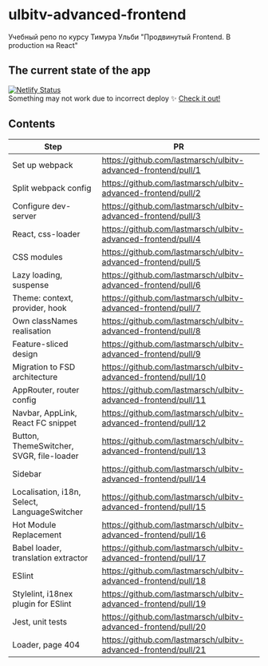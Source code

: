 # ulbitv-advanced-frontend
Учебный репо по курсу Тимура Ульби "Продвинутый Frontend. В production на React"

## The current state of the app
[![Netlify Status](https://api.netlify.com/api/v1/badges/198e0473-6f2a-4066-8d19-c3554c403c59/deploy-status)](https://app.netlify.com/sites/deft-fairy-3c30e1/deploys)
<br/>Something may not work due to incorrect deploy ✨ [Check it out!](https://632ccbe831f7fa00bc237ba0--deft-fairy-3c30e1.netlify.app/) 

## Contents
| Step | PR |
|--|--|
| Set up webpack | https://github.com/lastmarsch/ulbitv-advanced-frontend/pull/1 |
| Split webpack config | https://github.com/lastmarsch/ulbitv-advanced-frontend/pull/2 |
| Configure dev-server | https://github.com/lastmarsch/ulbitv-advanced-frontend/pull/3 |
| React, css-loader | https://github.com/lastmarsch/ulbitv-advanced-frontend/pull/4 |
| CSS modules | https://github.com/lastmarsch/ulbitv-advanced-frontend/pull/5 |
| Lazy loading, suspense | https://github.com/lastmarsch/ulbitv-advanced-frontend/pull/6 |
| Theme: context, provider, hook | https://github.com/lastmarsch/ulbitv-advanced-frontend/pull/7 |
| Own classNames realisation | https://github.com/lastmarsch/ulbitv-advanced-frontend/pull/8 |
| Feature-sliced design | https://github.com/lastmarsch/ulbitv-advanced-frontend/pull/9 |
| Migration to FSD architecture | https://github.com/lastmarsch/ulbitv-advanced-frontend/pull/10 |
| AppRouter, router config | https://github.com/lastmarsch/ulbitv-advanced-frontend/pull/11 |
| Navbar, AppLink, React FC snippet | https://github.com/lastmarsch/ulbitv-advanced-frontend/pull/12 |
| Button, ThemeSwitcher, SVGR, file-loader | https://github.com/lastmarsch/ulbitv-advanced-frontend/pull/13 |
| Sidebar | https://github.com/lastmarsch/ulbitv-advanced-frontend/pull/14 |
| Localisation, i18n, Select, LanguageSwitcher | https://github.com/lastmarsch/ulbitv-advanced-frontend/pull/15 |
| Hot Module Replacement | https://github.com/lastmarsch/ulbitv-advanced-frontend/pull/16 |
| Babel loader, translation extractor | https://github.com/lastmarsch/ulbitv-advanced-frontend/pull/17 |
| ESlint | https://github.com/lastmarsch/ulbitv-advanced-frontend/pull/18 |
| Stylelint, i18nex plugin for ESlint | https://github.com/lastmarsch/ulbitv-advanced-frontend/pull/19 |
| Jest, unit tests | https://github.com/lastmarsch/ulbitv-advanced-frontend/pull/20 |
| Loader, page 404 | https://github.com/lastmarsch/ulbitv-advanced-frontend/pull/21 |
